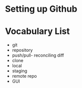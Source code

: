 # Setting up Github

# Vocabulary List
- git
- repository
- push/pull- reconciling diff
- clone
- local
- staging
- remote repo
- GUI